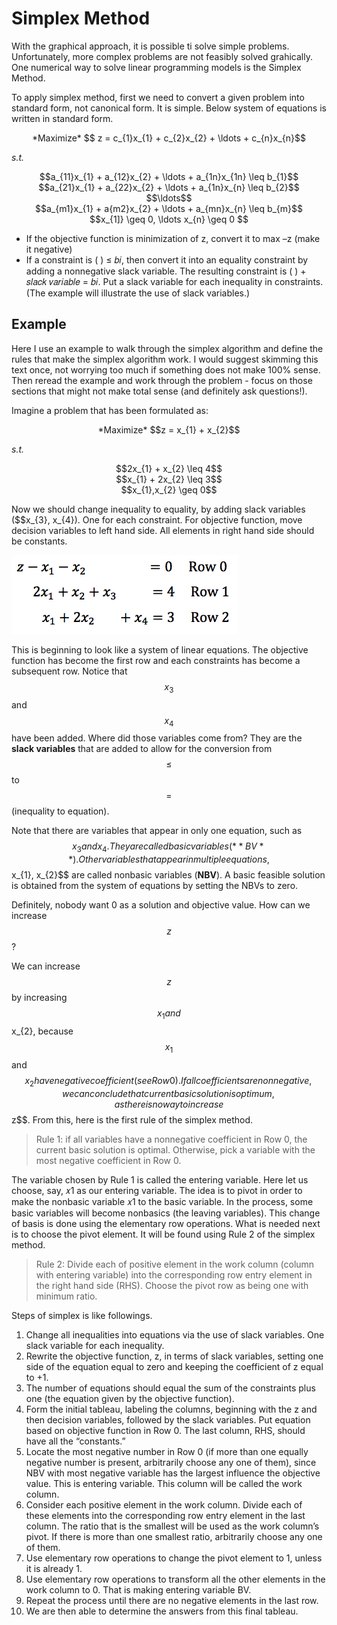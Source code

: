 # Simplex Method

With the graphical approach, it is possible ti solve simple problems.  Unfortunately, more complex problems are not feasibly solved grahically.  One numerical way to solve linear programming models is the Simplex Method.

To apply simplex method, first we need to convert a given problem into standard form, not canonical form. It is simple. Below system of equations is written in standard form.

<center>*Maximize* $$ z = c_{1}x_{1} + c_{2}x_{2} + \ldots + c_{n}x_{n}$$</center>

*s.t.*

<center>$$a_{11}x_{1} + a_{12}x_{2} + \ldots + a_{1n}x_{1n} \leq b_{1}$$</center>
<center>$$a_{21}x_{1} + a_{22}x_{2} + \ldots + a_{1n}x_{n} \leq b_{2}$$</center>
<center>$$\ldots$$</center>
<center>$$a_{m1}x_{1} + a{m2}x_{2} + \ldots + a_{mn}x_{n} \leq b_{m}$$</center>
<center>$$x_{1]} \geq 0, \ldots x_{n} \geq 0 $$</center>

  - If the objective function is minimization of z, convert it to max –z (make it negative)
  - If a constraint is ( ) ≤ 𝑏𝑖, then convert it into an equality constraint by adding a nonnegative slack variable. The resulting constraint is ( ) + 𝑠𝑙𝑎𝑐𝑘 𝑣𝑎𝑟𝑖𝑎𝑏𝑙𝑒 = 𝑏𝑖. Put a slack variable for each inequality in constraints.  (The example will illustrate the use of slack variables.)

## Example
Here I use an example to walk through the simplex algorithm and define the rules that make the simplex algorithm work.  I would suggest skimming this text once, not worrying too much if something does not make 100% sense.  Then reread the example and work through the problem - focus on those sections that might not make total sense (and definitely ask questions!).

Imagine a problem that has been formulated as:

<center>*Maximize* $$z = x_{1} + x_{2}$$</center>

*s.t.*

<center>$$2x_{1} + x_{2} \leq 4$$</center>
<center>$$x_{1} + 2x_{2} \leq 3$$</center>
<center>$$x_{1},x_{2} \geq 0$$</center>

Now we should change inequality to equality, by adding slack variables ($$x_{3}, x_{4}). One for each constraint. For objective function, move decision variables to left hand side. All elements in right hand side should be constants.

![](images/s1.png)

This is beginning to look like a system of linear equations.  The objective function has become the first row and each constraints has become a subsequent row.  Notice that $$x_{3}$$ and $$x_{4}$$ have been added.  Where did those variables come from?  They are the **slack variables** that are added to allow for the conversion from $$\leq$$ to $$=$$ (inequality to equation).

Note that there are variables that appear in only one equation, such as $$x_{3} and x_{4}. They are called basic variables (**BV**). Other variables that appear in multiple equations, $$x_{1}, x_{2}$$ are called nonbasic variables (**NBV**). A basic feasible solution is obtained from the system of equations by setting the NBVs to zero.

Definitely, nobody want 0 as a solution and objective value. How can we increase $$z$$?

We can increase $$z$$ by increasing $$x_{1} and $$x_{2}, because $$x_{1}$$ and $$x_{2} have negative coefficient (see Row 0). If all coefficients are nonnegative, we can conclude that current basic solution is optimum, as there is no way to increase $$z$$. From this, here is the first rule of the simplex method.

> Rule 1: if all variables have a nonnegative coefficient in Row 0, the current basic solution is optimal. Otherwise, pick a variable with the most negative coefficient in Row 0.

The variable chosen by Rule 1 is called the entering variable. Here let us choose, say, 𝑥1 as our entering variable. The idea is to pivot in order to make the nonbasic variable 𝑥1 to the basic variable. In the process, some basic variables will become nonbasics (the leaving variables). This change of basis is done using the elementary row operations. What is needed next is to choose the pivot element. It will be found using Rule 2 of the simplex method.

> Rule 2: Divide each of positive element in the work column (column with entering variable) into the corresponding row entry element in the right hand side (RHS). Choose the pivot row as being one with minimum ratio.

Steps of simplex is like followings.
1. Change all inequalities into equations via the use of slack variables. One slack variable for each inequality.
2. Rewrite the objective function, z, in terms of slack variables, setting one side of the equation equal to zero and keeping the coefficient of z equal to +1.
3. The number of equations should equal the sum of the constraints plus one (the equation given by the objective function).
4. Form the initial tableau, labeling the columns, beginning with the z and then decision variables, followed by the slack variables. Put equation based on objective function in Row 0. The last column, RHS, should have all the “constants.”
5. Locate the most negative number in Row 0 (if more than one equally negative number is present, arbitrarily choose any one of them), since NBV with most negative variable has the largest influence the objective value. This is entering variable. This column will be called the work column.
6. Consider each positive element in the work column. Divide each of these elements into the corresponding row entry element in the last column. The ratio that is the smallest will be used as the work column’s pivot. If there is more than one smallest ratio, arbitrarily choose any one of them.
7. Use elementary row operations to change the pivot element to 1, unless it is already 1.
8. Use elementary row operations to transform all the other elements in the work column to 0. That
is making entering variable BV.
9. Repeat the process until there are no negative elements in the last row.
10. We are then able to determine the answers from this final tableau.
